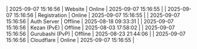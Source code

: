 | 2025-09-07 15:16:56 | Website | Online | 2025-09-07 15:16:55 |
| 2025-09-07 15:16:56 | Registration | Online | 2025-09-07 15:16:55 |
| 2025-09-07 15:16:56 | Auth Server | Offline | 2025-08-18 09:33:31 |
| 2025-09-07 15:16:56 | Kezan (PvE) | Offline | 2025-08-03 17:58:02 |
| 2025-09-07 15:16:56 | Gurubashi (PvP) | Offline | 2025-08-23 21:44:06 |
| 2025-09-07 15:16:56 | Cloudflare | Online | 2025-09-07 15:16:55 |
